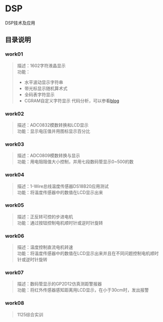 # DSP
DSP技术及应用

## 目录说明

### work01
> 描述：1602字符液晶显示    
> 功能：
> - 水平波动显示字符串
> - 带光标显示随机算术式
> - 全码表字符显示
> - CGRAM自定义字符显示
> 代码分析，可以参看[blog](https://blog.csdn.net/qq_40626497/article/details/103609525)

### work02
> 描述：ADC0832模数转换和LCD显示   
> 功能：显示电压值并用图标显示百分比

### work03
> 描述：ADC0809模数转换与显示   
> 功能：用电阻阻值大小控制，并用七段数码管显示0~500的数  

### work04
> 描述：1-Wire总线温度传感器DS18B20应用测试   
> 功能：将温度传感器中的数值在LCD显示出来  

### work05
> 描述：正反转可控的步进电机   
> 功能：通过按钮控制电机顺时针或逆时针旋转      

### work06
> 描述：温度控制直流电机转速   
> 功能：将温度传感器中的数值在LCD显示出来并且在不同问题控制电机顺时针或逆时针旋转      

### work07
> 描述：数码管显示的GP2D12仿真测距警报器   
> 功能：将红外传感器感知距离用LCD显示，在小于30cm时，发出报警

### work08
> 1125综合实训